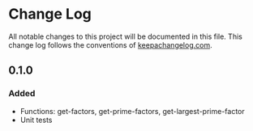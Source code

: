 # Change Log
All notable changes to this project will be documented in this file. This change log follows the conventions of [keepachangelog.com](http://keepachangelog.com/).

## 0.1.0
### Added
- Functions: get-factors, get-prime-factors, get-largest-prime-factor
- Unit tests
